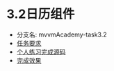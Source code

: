 # 3.2日历组件

* 分支名: mvvmAcademy-task3.2
* [任务要求](http://ife.baidu.com/course/detail/id/16)
* [个人练习完成源码](https://github.com/cycdpoCodeLab/ife-course-2018/tree/mvvmAcademy-task3.2)
* [完成效果](https://cycdpocodelab.github.io/ife-course-2018/mvvmAcademy/task3.2/index.html)


